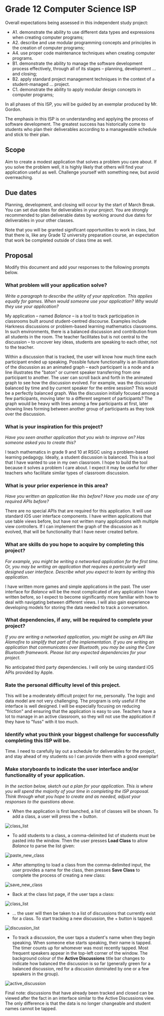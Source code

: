 # Grade 12 Computer Science ISP

Overall expectations being assessed in this independent study project:

* A1. 	demonstrate the ability to use different data types and expressions when creating computer programs;
* A2. 	describe and use modular programming concepts and principles in the creation of computer programs;
* A4. 	use proper code maintenance techniques when creating computer programs.
* B1. 	demonstrate the ability to manage the software development process effectively, through all of its stages – planning, development ... and closing;
* B2. 	apply standard project management techniques in the context of a student-managed ... project.
* C1. 	demonstrate the ability to apply modular design concepts in computer programs;

In all phases of this ISP, you will be guided by an exemplar produced by Mr. Gordon.

The emphasis in this ISP is on understanding and applying the process of software development. The greatest success has historically come to students who plan their deliverables according to a manageeable schedule and stick to their plan.

## Scope

Aim to create a modest application that solves a problem you care about. If you solve the problem well, it is highly likely that others will find your application useful as well. Challenge yourself with something new, but avoid overreaching.

## Due dates

Planning, development, and closing will occur by the start of March Break. You can set due dates for deliverables in your project. You are strongly recommended to plan deliverable dates by working around due dates for deliverables in your other classes.

Note that you will be granted significant opportunities to work in class, but that there is, like any Grade 12 university preparation course, an expectation that work be completed outside of class time as well.

## Proposal

Modify this document and add your responses to the following prompts below.

### What problem will your application solve?

*Write a paragraph to describe the utility of your application. This applies equally for games. When would someone use your application? Why would they use your application?*

My application – named *Balance* – is a tool to track participation in classrooms built around student-centred discourse. Examples include Harkness discussions or problem-based learning mathematics classrooms. In such environments, there is a balanced discussion and contribution from all students in the room. The teacher facilitates but is not central to the discussion – to uncover key ideas, students are speaking to each other, not to the teacher.

Within a discussion that is tracked, the user will know how much time each participant ended up speaking. Possible future functionality is an illustration of the discussion as an animated graph – each participant is a node and a line illustrates the "baton" or current speaker transferring from one participant to another. The user can scroll back and forth in the animated graph to see how the discussion evolved. For example, was the discussion balanced by time and by current speaker for the entire session? This would be a perfectly balanced graph. Was the discussion initially focused among a few participants, moving later to a different segment of participants? The graph would be heavy with lines among a few participants at first, later showing lines forming between another group of participants as they took over the discussion.

### What is your inspiration for this project?

*Have you seen another application that you wish to improve on? Has someone asked you to create this?*

I teach mathematics in grade 9 and 10 at RSGC using a problem-based learning pedagogy. Ideally, a student discussion is balanced. This is a tool that I have wanted to use in my own classroom. I hope to build the tool because it solves a problem I care about. I expect it may be useful for other teachers who facilitate similar types of classroom discussion.

### What is your prior experience in this area?

*Have you written an application like this before? Have you made use of any required APIs before?*

There are no special APIs that are required for this application. It will use standard iOS user interface components. I have written applications that use table views before, but have not written many applications with multiple view controllers. If I can implement the graph of the discussion as it evolved, that will be functionality that I have never created before.

### What are skills do you hope to acquire by completing this project?

*For example, you might be writing a networked application for the first time. Or, you may be writing an application that requires a particularly well designed user interface. Describe what you expect to learn by writing this application.*

I have written more games and simple applications in the past. The user interface for *Balance* will be the most complicated of any application I have written before, so I expect to become significantly more familiar with how to deal with navigating between different views. I will also gain experience developing models for storing the data needed to track a conversation.

### What dependencies, if any, will be required to complete your project?

*If you are writing a networked application, you might be using an API like Alamofire to simplify that part of the implementation. If you are writing an application that communicates over Bluetooth, you may be using the Core Bluetooth framework. Please list any expected dependencies for your project.*

No anticipated third party dependencies. I will only be using standard iOS APIs provided by Apple.

### Rate the personal difficulty level of this project.

This will be a moderately difficult project for me, personally. The logic and data model are not very challenging. The program is only useful if the interface is well designed. I will be especially focusing on reducing "friction" and ensuring that the application is easy to use. Teachers have a lot to manage in an active classroom, so they will not use the application if they have to "fuss" with it too much.

### Identify what you think your biggest challenge for successfully completing this ISP will be.

Time. I need to carefully lay out a schedule for deliverables for the project, and stay ahead of my students so I can provide them with a good exemplar!

### Make storyboards to indicate the user interface and/or functionality of your application.

*In the section below, sketch out a plan for your application. This is where you will spend the majority of your time in completing the ISP proposal. Think through what you hope to create and as needed, adjust your responses to the questions above.*

* When the application is first launched, a list of classes will be shown. To add a class, a user will press the + button.

![class_list](https://github.com/rgordonatrsgc/ics4u-isp/blob/master/Balance/class_list.jpeg?raw=true)

* To add students to a class, a comma-delimited list of students must be pasted into the window. Then the user presses **Load Class** to allow *Balance* to parse the list given:

![paste_new_class](https://github.com/rgordonatrsgc/ics4u-isp/blob/master/Balance/pasting_new_class.jpeg?raw=true)

* After attempting to load a class from the comma-delimited input, the user provides a name for the class, then presses **Save Class** to complete the process of creating a new class:

![save_new_class](https://github.com/rgordonatrsgc/ics4u-isp/blob/master/Balance/saving_class.jpeg?raw=true)

* Back at the class list page, if the user taps a class:

![class_list](https://github.com/rgordonatrsgc/ics4u-isp/blob/master/Balance/class_list.jpeg?raw=true)

* ... the user will then be taken to a list of discussions that currently exist for a class. To start tracking a new discussion, the + button is tapped:

![discussion_list](https://github.com/rgordonatrsgc/ics4u-isp/blob/master/Balance/discussions_list.jpeg?raw=true)

* To track a discussion, the user taps a student's name when they begin speaking. When someone else starts speaking, their name is tapped. The timer counts up for whomever was most recently tapped. Most frequent speakers appear in the top-left corner of the window. The background colour of the **Active Discussions** title bar changes to indicate how balanced the discussion is so far (generally green for a balanced discussion, red for a discusion dominated by one or a few speakers in the group).

![active_discussion](https://github.com/rgordonatrsgc/ics4u-isp/blob/master/Balance/active_discussion.jpeg?raw=true)

Final note: discussions that have already been tracked and closed can be viewed after the fact in an interface similar to the Active Discussions view. The only difference is that the data is no longer changeable and student names cannot be tapped.
